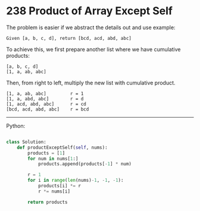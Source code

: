 # 238 Product of Array Except Self

The problem is easier if we abstract the details out and use example:

    Given [a, b, c, d], return [bcd, acd, abd, abc]

To achieve this, we first prepare another list where we have cumulative
products:

    [a, b, c, d] 
    [1, a, ab, abc]

Then, from right to left, multiply the new list with cumulative product.

    [1, a, ab, abc]         r = 1
    [1, a, abd, abc]        r = d
    [1, acd, abd, abc]      r = cd
    [bcd, acd, abd, abc]    r = bcd

---

Python:

```python

class Solution:
    def productExceptSelf(self, nums):
        products = [1]
        for num in nums[1:]
            products.append(products[-1] * num)

        r = 1
        for i in range(len(nums)-1, -1, -1):
            products[i] *= r
            r *= nums[i]

        return products
```
